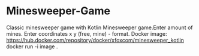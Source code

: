 # Minesweeper-Game
Classic minesweeper game with Kotlin
Minesweeper game.Enter amount of mines. Enter coordinates x y (free, mine) - format.
Docker image: https://hub.docker.com/repository/docker/xfoxcom/minesweeper_kotlin
docker run -i image .
